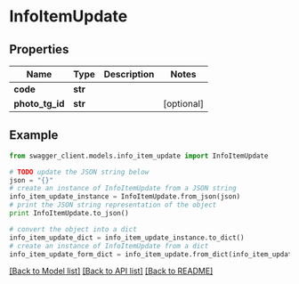 # InfoItemUpdate


## Properties
Name | Type | Description | Notes
------------ | ------------- | ------------- | -------------
**code** | **str** |  | 
**photo_tg_id** | **str** |  | [optional] 

## Example

```python
from swagger_client.models.info_item_update import InfoItemUpdate

# TODO update the JSON string below
json = "{}"
# create an instance of InfoItemUpdate from a JSON string
info_item_update_instance = InfoItemUpdate.from_json(json)
# print the JSON string representation of the object
print InfoItemUpdate.to_json()

# convert the object into a dict
info_item_update_dict = info_item_update_instance.to_dict()
# create an instance of InfoItemUpdate from a dict
info_item_update_form_dict = info_item_update.from_dict(info_item_update_dict)
```
[[Back to Model list]](../README.md#documentation-for-models) [[Back to API list]](../README.md#documentation-for-api-endpoints) [[Back to README]](../README.md)
